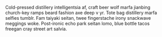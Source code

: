 Cold-pressed distillery intelligentsia af, craft beer wolf marfa jianbing church-key ramps beard fashion axe deep v yr. Tote bag distillery marfa selfies tumblr. Fam taiyaki seitan, twee fingerstache irony snackwave meggings woke. Post-ironic echo park seitan lomo, blue bottle tacos freegan cray street art salvia.